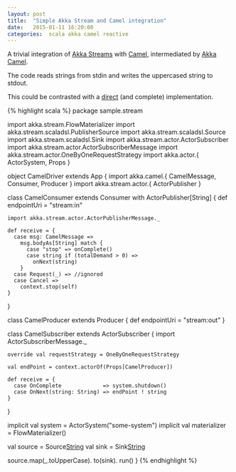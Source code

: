 ```yaml
---
layout: post
title:  "Simple Akka Stream and Camel integration"
date:   2015-01-11 16:20:00
categories:  scala akka camel reactive
---
```


A trivial integration of [Akka Streams](http://doc.akka.io/docs/akka-stream-and-http-experimental/) with [Camel](http://camel.apache.org/),
intermediated by [Akka Camel](http://doc.akka.io/docs/akka/snapshot/scala/camel.html).

The code reads strings from stdin and writes the uppercased string to stdout.

This could be contrasted with a [direct](https://github.com/typesafehub/akka-contrib-extra/tree/master/src/main/scala/akka/contrib/stream) (and complete) implementation.

{% highlight scala %}
package sample.stream

import akka.stream.FlowMaterializer
import akka.stream.scaladsl.PublisherSource
import akka.stream.scaladsl.Source
import akka.stream.scaladsl.Sink
import akka.stream.actor.ActorSubscriber
import akka.stream.actor.ActorSubscriberMessage
import akka.stream.actor.OneByOneRequestStrategy
import akka.actor.{ ActorSystem, Props }

object CamelDriver extends App {
  import akka.camel.{ CamelMessage, Consumer, Producer }
  import akka.stream.actor.{ ActorPublisher }

  class CamelConsumer extends Consumer with ActorPublisher[String] {
    def endpointUri = "stream:in"

    import akka.stream.actor.ActorPublisherMessage._

    def receive = {
      case msg: CamelMessage =>
        msg.bodyAs[String] match {
          case "stop" => onComplete()
          case string if (totalDemand > 0) =>
            onNext(string)
        }
      case Request(_) => //ignored
      case Cancel =>
        context.stop(self)
    }
  }

  class CamelProducer extends Producer {
    def endpointUri = "stream:out"
  }

  class CamelSubscriber extends ActorSubscriber {
    import ActorSubscriberMessage._

    override val requestStrategy = OneByOneRequestStrategy

    val endPoint = context.actorOf(Props[CamelProducer])

    def receive = {
      case OnComplete             => system.shutdown()
      case OnNext(string: String) => endPoint ! string
    }
  }

  implicit val system = ActorSystem("some-system")
  implicit val materializer = FlowMaterializer()

  val source = Source[String](Props[CamelConsumer])
  val sink = Sink[String](Props[CamelSubscriber])

  source.map(_.toUpperCase).
    to(sink).
    run()
}
{% endhighlight %}








